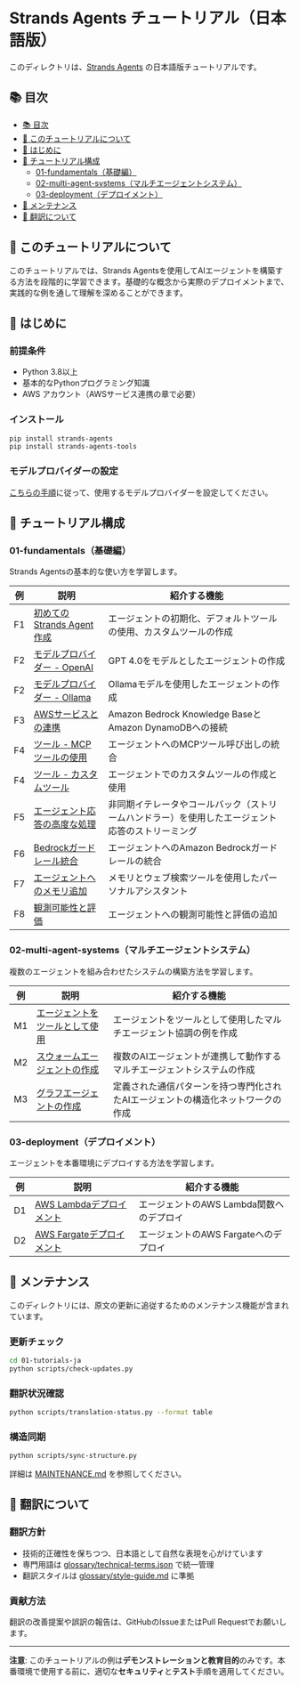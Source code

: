 <!-- 原文: ../01-tutorials/README.md -->
<!-- 最終同期: 2024-08-08 -->

# Strands Agents チュートリアル（日本語版）

このディレクトリは、[Strands Agents](https://strandsagents.com) の日本語版チュートリアルです。

## 📚 目次

- [📚 目次](#-目次)
- [🎯 このチュートリアルについて](#-このチュートリアルについて)
- [🏁 はじめに](#-はじめに)
- [📖 チュートリアル構成](#-チュートリアル構成)
  - [01-fundamentals（基礎編）](#01-fundamentals基礎編)
  - [02-multi-agent-systems（マルチエージェントシステム）](#02-multi-agent-systemsマルチエージェントシステム)
  - [03-deployment（デプロイメント）](#03-deploymentデプロイメント)
- [🔧 メンテナンス](#-メンテナンス)
- [📝 翻訳について](#-翻訳について)

## 🎯 このチュートリアルについて

このチュートリアルでは、Strands Agentsを使用してAIエージェントを構築する方法を段階的に学習できます。基礎的な概念から実際のデプロイメントまで、実践的な例を通して理解を深めることができます。

## 🏁 はじめに

### 前提条件
- Python 3.8以上
- 基本的なPythonプログラミング知識
- AWS アカウント（AWSサービス連携の章で必要）

### インストール
```bash
pip install strands-agents
pip install strands-agents-tools
```

### モデルプロバイダーの設定
[こちらの手順](https://strandsagents.com/latest/user-guide/quickstart/#model-providers)に従って、使用するモデルプロバイダーを設定してください。

## 📖 チュートリアル構成

### 01-fundamentals（基礎編）
Strands Agentsの基本的な使い方を学習します。

| 例 | 説明 | 紹介する機能 |
|---------|------------------------------------------------------------------------------------|-----------------------------------------------------------------------------------------------------|
| F1      | [初めてのStrands Agent作成](01-fundamentals/01-first-agent)                     | エージェントの初期化、デフォルトツールの使用、カスタムツールの作成                              |
| F2      | [モデルプロバイダー - OpenAI](01-fundamentals/02-model-providers/02-openai-model)     | GPT 4.0をモデルとしたエージェントの作成                                                                   |
| F2      | [モデルプロバイダー - Ollama](01-fundamentals/02-model-providers/01-ollama-model)     | Ollamaモデルを使用したエージェントの作成                                                                       |
| F3      | [AWSサービスとの連携](01-fundamentals/03-connecting-with-aws-services)    | Amazon Bedrock Knowledge BaseとAmazon DynamoDBへの接続                                      |
| F4      | [ツール - MCPツールの使用](01-fundamentals/04-tools/01-using-mcp-tools)                     | エージェントへのMCPツール呼び出しの統合                                                           |
| F4      | [ツール - カスタムツール](01-fundamentals/04-tools/02-custom-tools)                           | エージェントでのカスタムツールの作成と使用                                                      |
| F5      | [エージェント応答の高度な処理](01-fundamentals/05-advance-processing-agent-response)       | 非同期イテレータやコールバック（ストリームハンドラー）を使用したエージェント応答のストリーミング                 |
| F6      | [Bedrockガードレール統合](01-fundamentals/06-guardrail-integration)          | エージェントへのAmazon Bedrockガードレールの統合                                                  |
| F7      | [エージェントへのメモリ追加](01-fundamentals/07-memory-persistent-agents)         | メモリとウェブ検索ツールを使用したパーソナルアシスタント                                                  |
| F8     | [観測可能性と評価](01-fundamentals/08-observability-and-evaluation)    | エージェントへの観測可能性と評価の追加                                                    |

### 02-multi-agent-systems（マルチエージェントシステム）
複数のエージェントを組み合わせたシステムの構築方法を学習します。

| 例 | 説明 | 紹介する機能 |
|---------|------------------------------------------------------------|-----------------------------------------------------------------------------------------------------|
| M1      | [エージェントをツールとして使用](02-multi-agent-systems/01-agent-as-tool) | エージェントをツールとして使用したマルチエージェント協調の例を作成                                |
| M2      | [スウォームエージェントの作成](02-multi-agent-systems/02-swarm-agent) | 複数のAIエージェントが連携して動作するマルチエージェントシステムの作成                   |
| M3      | [グラフエージェントの作成](02-multi-agent-systems/03-graph-agent) | 定義された通信パターンを持つ専門化されたAIエージェントの構造化ネットワークの作成         |

### 03-deployment（デプロイメント）
エージェントを本番環境にデプロイする方法を学習します。

| 例 | 説明 | 紹介する機能 |
|---------|------------------------------------------------------------------|------------------------------------------------------------------------------------------------|
| D1      | [AWS Lambdaデプロイメント](03-deployment/01-lambda-deployment)       | エージェントのAWS Lambda関数へのデプロイ                                                  |
| D2      | [AWS Fargateデプロイメント](03-deployment/02-fargate-deployment)     | エージェントのAWS Fargateへのデプロイ                                                             |

## 🔧 メンテナンス

このディレクトリには、原文の更新に追従するためのメンテナンス機能が含まれています。

### 更新チェック
```bash
cd 01-tutorials-ja
python scripts/check-updates.py
```

### 翻訳状況確認
```bash
python scripts/translation-status.py --format table
```

### 構造同期
```bash
python scripts/sync-structure.py
```

詳細は [MAINTENANCE.md](MAINTENANCE.md) を参照してください。

## 📝 翻訳について

### 翻訳方針
- 技術的正確性を保ちつつ、日本語として自然な表現を心がけています
- 専門用語は [glossary/technical-terms.json](glossary/technical-terms.json) で統一管理
- 翻訳スタイルは [glossary/style-guide.md](glossary/style-guide.md) に準拠

### 貢献方法
翻訳の改善提案や誤訳の報告は、GitHubのIssueまたはPull Requestでお願いします。

---

**注意**: このチュートリアルの例は**デモンストレーションと教育目的**のみです。本番環境で使用する前に、適切な**セキュリティ**と**テスト**手順を適用してください。
